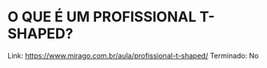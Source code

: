 # O QUE É UM PROFISSIONAL T-SHAPED?

Link: https://www.mirago.com.br/aula/profissional-t-shaped/
Terminado: No